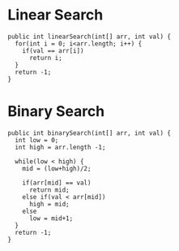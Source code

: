 Linear Search
=============

    public int linearSearch(int[] arr, int val) {
      for(int i = 0; i<arr.length; i++) {
        if(val == arr[i])
          return i;
      }
      return -1;
    }

Binary Search
=============

    public int binarySearch(int[] arr, int val) {
      int low = 0;
      int high = arr.length -1;

      while(low < high) {
        mid = (low+high)/2;

        if(arr[mid] == val)
          return mid;
        else if(val < arr[mid])
          high = mid;
        else 
          low = mid+1;
      }
      return -1;
    }

    